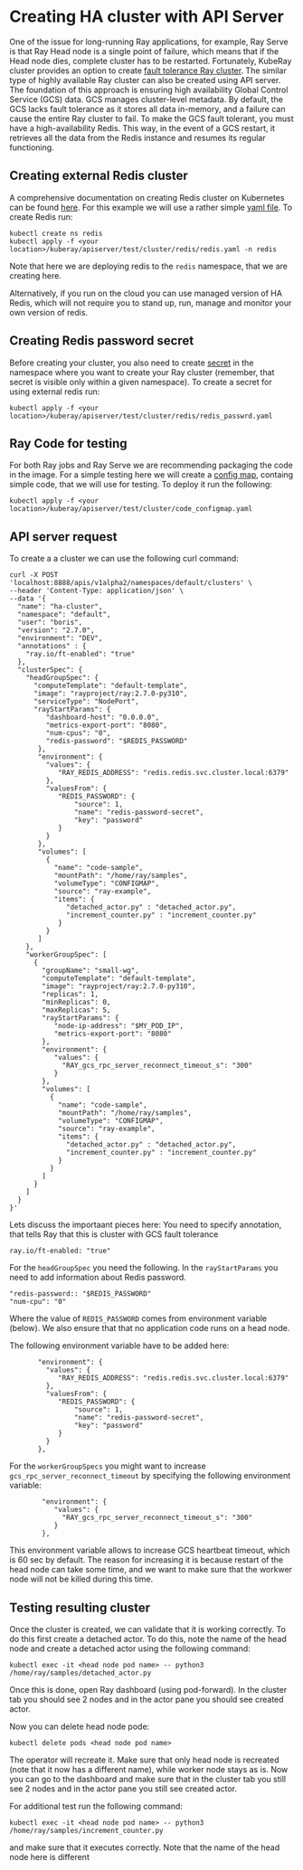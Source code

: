 # Creating HA cluster with API Server

One of the issue for long-running Ray applications, for example, Ray Serve is that Ray Head node is a single
point of failure, which means that if the Head node dies, complete cluster has to be restarted. Fortunately,
KubeRay cluster provides an option to create 
[fault tolerance Ray cluster](https://docs.ray.io/en/master/cluster/kubernetes/user-guides/kuberay-gcs-ft.html).
The similar type of highly available Ray cluster can also be created using API server. The foundation of this
approach is ensuring high availability Global Control Service (GCS) data. GCS manages cluster-level 
metadata. By default, the GCS lacks fault tolerance as it stores all data in-memory, and a failure can cause the 
entire Ray cluster to fail. To make the GCS fault tolerant, you must have a high-availability Redis. This way, 
in the event of a GCS restart, it retrieves all the data from the Redis instance and resumes its regular 
functioning.

## Creating external Redis cluster

A comprehensive documentation on creating Redis cluster on Kubernetes can be found 
[here]( https://www.dragonflydb.io/guides/redis-kubernetes). For this example we will use a rather simple 
[yaml file](test/cluster/redis/redis.yaml). To create Redis run:

````
kubectl create ns redis
kubectl apply -f <your location>/kuberay/apiserver/test/cluster/redis/redis.yaml -n redis
````
Note that here we are deploying redis to the `redis` namespace, that we are creating here. 

Alternatively, if you run on the cloud you can use managed version of HA Redis, which will not require
you to stand up, run, manage and monitor your own version of redis.

## Creating Redis password secret

Before creating your cluster, you also need to create [secret](test/cluster/redis/redis_passwrd.yaml) in the 
namespace where you want to create your Ray cluster (remember, that secret is visible only within a given 
namespace). To create a secret for using external redis run:

````
kubectl apply -f <your location>/kuberay/apiserver/test/cluster/redis/redis_passwrd.yaml
````

## Ray Code for testing

For both Ray jobs and Ray Serve we are recommending packaging the code in the image. For a simple testing here
we will create a [config map](test/cluster/code_configmap.yaml), containg simple code, that we will use for 
testing. To deploy it run the following:

````
kubectl apply -f <your location>/kuberay/apiserver/test/cluster/code_configmap.yaml
````

## API server request

To create a a cluster we can use the following curl command:

````
curl -X POST 'localhost:8888/apis/v1alpha2/namespaces/default/clusters' \
--header 'Content-Type: application/json' \
--data '{
  "name": "ha-cluster",
  "namespace": "default",
  "user": "boris",
  "version": "2.7.0",
  "environment": "DEV",
  "annotations" : {
    "ray.io/ft-enabled": "true"
  },
  "clusterSpec": {
    "headGroupSpec": {
      "computeTemplate": "default-template",
      "image": "rayproject/ray:2.7.0-py310",
      "serviceType": "NodePort",
      "rayStartParams": {
         "dashboard-host": "0.0.0.0",
         "metrics-export-port": "8080",
         "num-cpus": "0",
         "redis-password": "$REDIS_PASSWORD"
       },
       "environment": {
         "values": {
            "RAY_REDIS_ADDRESS": "redis.redis.svc.cluster.local:6379"
         },
         "valuesFrom": {
            "REDIS_PASSWORD": {
                "source": 1,
                "name": "redis-password-secret",
                "key": "password"
            }
         }
       },
       "volumes": [
         {
           "name": "code-sample",
           "mountPath": "/home/ray/samples",
           "volumeType": "CONFIGMAP",
           "source": "ray-example",
           "items": {
              "detached_actor.py" : "detached_actor.py",
              "increment_counter.py" : "increment_counter.py"
            }
         }
       ]
    },
    "workerGroupSpec": [
      {
        "groupName": "small-wg",
        "computeTemplate": "default-template",
        "image": "rayproject/ray:2.7.0-py310",
        "replicas": 1,
        "minReplicas": 0,
        "maxReplicas": 5,
        "rayStartParams": {
           "node-ip-address": "$MY_POD_IP",
           "metrics-export-port": "8080"
        },
        "environment": {
           "values": {
             "RAY_gcs_rpc_server_reconnect_timeout_s": "300"
           } 
        },
        "volumes": [
          {
            "name": "code-sample",
            "mountPath": "/home/ray/samples",
            "volumeType": "CONFIGMAP",
            "source": "ray-example",
            "items": {
              "detached_actor.py" : "detached_actor.py",
              "increment_counter.py" : "increment_counter.py"
            }
          }
        ]
      }
    ]
  }
}'  
````

Lets discuss the importaant pieces here:
You need to specify annotation, that tells Ray that this is cluster with GCS fault tolerance

````
ray.io/ft-enabled: "true" 
````
For the `headGroupSpec` you need the following. In the `rayStartParams` you need to add information about Redis
password.
````
"redis-password:: "$REDIS_PASSWORD"
"num-cpu": "0"
````

Where the value of `REDIS_PASSWORD` comes from environment variable (below). We also ensure that that no 
application code runs on a head node.

The following environment variable have to be added here:
````
       "environment": {
         "values": {
            "RAY_REDIS_ADDRESS": "redis.redis.svc.cluster.local:6379"
         },
         "valuesFrom": {
            "REDIS_PASSWORD": {
                "source": 1,
                "name": "redis-password-secret",
                "key": "password"
            }
         }
       },
````

For the `workerGroupSpecs` you might want to increase `gcs_rpc_server_reconnect_timeout` by specifying the following
environment variable:

````
        "environment": {
           "values": {
             "RAY_gcs_rpc_server_reconnect_timeout_s": "300"
           } 
        },
````

This environment variable allows to increase GCS heartbeat timeout, which is 60 sec by default. The reason for 
increasing it is because restart of the head node can take some time, and we want to make sure that the workwer node 
will not be killed during this time.

## Testing resulting cluster

Once the cluster is created, we can validate that it is working correctly. To do this first create a detached actor.
To do this, note the name of the head node and create a detached actor using the following command:

````
kubectl exec -it <head node pod name> -- python3 /home/ray/samples/detached_actor.py
````
Once this is done, open Ray dashboard (using pod-forward). In the cluster tab you should see 2 nodes and in the 
actor pane you should see created actor.

Now you can delete head node pode:

````
kubectl delete pods <head node pod name>
````
The operator will recreate it. Make sure that only head node is recreated (note that it now has a different name), 
while worker node stays as is. Now you can go to the dashboard and make sure that in the cluster tab you still see 
2 nodes and in the actor pane you still see created actor.

For additional test run the following command:

````
kubectl exec -it <head node pod name> -- python3 /home/ray/samples/increment_counter.py
````

and make sure that it executes correctly. Note that the name of the head node here is different

